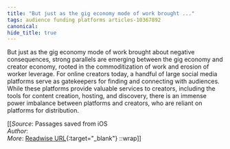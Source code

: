 ```yaml
---
title: "But just as the gig economy mode of work brought ..."
tags: audience funding platforms articles-10367892
canonical: 
hide_title: true
---
```


But just as the gig economy mode of work brought about negative consequences, strong parallels are emerging between the gig economy and creator economy, rooted in the commoditization of work and erosion of worker leverage. For online creators today, a handful of large social media platforms serve as gatekeepers for finding and connecting with audiences. While these platforms provide valuable services to creators, including the tools for content creation, hosting, and discovery, there is an immense power imbalance between platforms and creators, who are reliant on platforms for distribution.


[[_Source_: Passages saved from iOS<br>
_Author_:  <br>
_More_: [Readwise URL](https://readwise.io/open/211854060){:target="_blank"}
::wrap]]